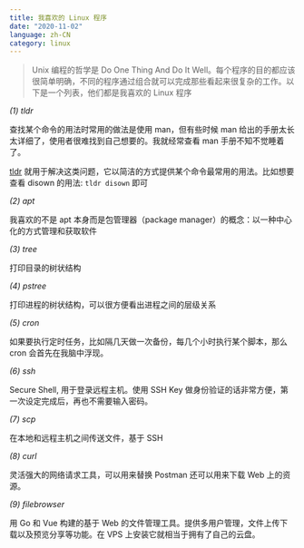 ```yaml
---
title: 我喜欢的 Linux 程序
date: "2020-11-02"
language: zh-CN
category: linux
---
```


> Unix 编程的哲学是 Do One Thing And Do It Well。每个程序的目的都应该很简单明确，不同的程序通过组合就可以完成那些看起来很复杂的工作。以下是一个列表，他们都是我喜欢的 Linux 程序

_(1) tldr_

查找某个命令的用法时常用的做法是使用 man，但有些时候 man 给出的手册太长太详细了，使用者很难找到自己想要的。我就经常查看 man 手册不知不觉睡着了。

[tldr](https://github.com/tldr-pages/tldr) 就用于解决这类问题，它以简洁的方式提供某个命令最常用的用法。比如想要查看 disown 的用法: `tldr disown` 即可

_(2) apt_

我喜欢的不是 apt 本身而是包管理器（package manager）的概念：以一种中心化的方式管理和获取软件

_(3) tree_

打印目录的树状结构

_(4) pstree_

打印进程的树状结构，可以很方便看出进程之间的层级关系

_(5) cron_

如果要执行定时任务，比如隔几天做一次备份，每几个小时执行某个脚本，那么 cron 会首先在我脑中浮现。

_(6) ssh_

Secure Shell, 用于登录远程主机。使用 SSH Key 做身份验证的话非常方便，第一次设定完成后，再也不需要输入密码。

_(7) scp_

在本地和远程主机之间传送文件，基于 SSH

_(8) curl_

灵活强大的网络请求工具，可以用来替换 Postman 还可以用来下载 Web 上的资源。

_(9) filebrowser_

用 Go 和 Vue 构建的基于 Web 的文件管理工具。提供多用户管理，文件上传下载以及预览分享等功能。在 VPS 上安装它就相当于拥有了自己的云盘。

